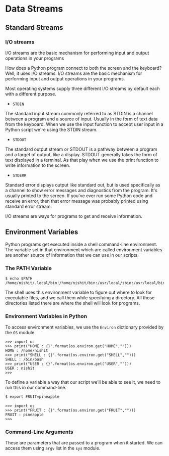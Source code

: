 <h1> Data Streams </h1>

<h2> Standard Streams </h2>

<h3> I/O streams </h3>

I/O streams are the basic mechanism for performing input and output operations in your programs

How does a Python program connect to both the screen and the keyboard?
Well, it uses I/O streams.
I/O streams are the basic mechanism for performing input and
output operations in your programs.

Most operating systems supply three different I/O streams by default each with
a different purpose. 

* `STDIN` 

The standard input stream commonly referred to as STDIN is a channel
between a program and a source of input.
Usually in the form of text data from the keyboard.
When we use the input function to accept user input in a Python script we're
using the STDIN stream.

* `STDOUT`

The standard output stream or STDOUT is a pathway between a program and
a target of output, like a display.
STDOUT generally takes the form of text displayed in a terminal.
As that play when we use the print function to write information to
the screen.

* `STDERR` 

Standard error displays output like standard out, but is used
specifically as a channel to show error messages and diagnostics from the program.
It's usually printed to the screen.
If you've ever run some Python code and receive an error,
then that error message was probably printed using standard error stream. 

I/O streams are ways for programs to get and receive information. 

<h2> Environment Variables </h2>

Python programs get executed
inside a shell command-line environment.
The variable set in
that environment which are called
environment variables are another source
of information that we can use in our scripts.

 <h3>The PATH Variable</h3>
 
```shell
$ echo $PATH
/home/nishit/.local/bin:/home/nishit/bin:/usr/local/sbin:/usr/local/bin:/usr/sbin:/usr/bin:/sbin:/bin:/usr/games:/usr/local/games:/snap/bin
```
The shell uses this environment variable to
figure out where to look for executable files,
and we call them while specifying a directory.
All those directories listed there are
where the shell will look for programs.  

<h3> Environment Variables in Python </h3>
 
To access environment variables,
we use the `Environ` dictionary provided by the `OS` module. 

```python3
>>> import os
>>> print("HOME : {}".format(os.environ.get("HOME","")))
HOME : /home/nishit
>>> print("SHELL : {}".format(os.environ.get("SHELL","")))
SHELL : /bin/bash
>>> print("USER : {}".format(os.environ.get("USER","")))
USER : nishit
>>> 
```

To define a variable a way that
our script we'll be able to see it,
we need to run this in our command-line. 

```sh
$ export FRUIT=pineapple
```

```python3
>>> import os
>>> print("FRUIT : {}".format(os.environ.get("FRUIT","")))
FRUIT : pineapple
>>> 
```
<h3> Command-Line Arguments </h3>

These are parameters that are
passed to a program when it started. 
We can access them using `argv` list in the `sys` module.
